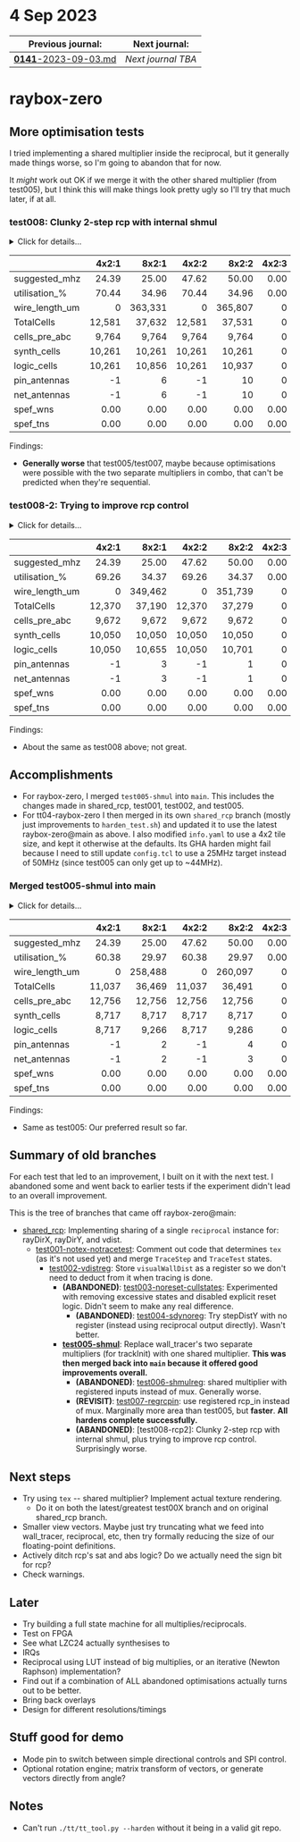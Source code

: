 # 4 Sep 2023

| Previous journal: | Next journal: |
|-|-|
| [**0141**-2023-09-03.md](./0141-2023-09-03.md) | *Next journal TBA* |

# raybox-zero

## More optimisation tests

I tried implementing a shared multiplier inside the reciprocal, but it generally made things worse, so I'm going to abandon that for now.

It *might* work out OK if we merge it with the other shared multiplier (from test005), but I think this will make things look pretty ugly so I'll try that much later, if at all.


### test008: Clunky 2-step rcp with internal shmul

<details><summary>Click for details...</summary>

Code:
*   tt04-raybox-zero: [`70f1a6c`](https://github.com/algofoogle/tt04-raybox-zero/commit/70f1a6c?diff=split): harden_test: Minor update to change parameter order
    *   Equivalent to: [`7aae611`](https://github.com/algofoogle/tt04-raybox-zero/commit/7aae6113ba657507045dc5032e27ae59020a8336?diff=split): Wire up SPI for fixed pov
*   src/raybox-zero: [`2a7b0a8`](https://github.com/algofoogle/raybox-zero/commit/2a7b0a8?diff=split): test008: Clunky 2-step rcp with internal shmul

Summary:
*   Combined 2 multipliers inside rcp into 1.
*   Not a true state machine: wall_tracer controls it.

Options used:
```
  STARTED: 2023-09-04 14:10:02
    STOPT: 0
  OUTFILE: stats-test008.md
   SELECT: :[1245]
    FORCE: 0
      TAG: test008: Clunky 2-step rcp with internal shmul
 FINISHED: 2023-09-04 14:56:30
```

</details>

| | 4x2:1 | 8x2:1 | 4x2:2 | 8x2:2 | 4x2:3 | 8x2:3 | 4x2:4 | 8x2:4 | 4x2:5 | 8x2:5 |
|-|-:|-:|-:|-:|-:|-:|-:|-:|-:|-:|
| suggested_mhz | 24.39 | 25.00 | 47.62 | 50.00 | 0.00 | 0.00 | 50.00 | 50.00 | 25.00 | 25.00 |
| utilisation_% | 70.44 | 34.96 | 70.44 | 34.96 | 0.00 | 0.00 | 55.16 | 27.37 | 55.16 | 27.37 |
| wire_length_um | 0 | 363,331 | 0 | 365,807 | 0 | 0 | 224,248 | 222,667 | 207,496 | 215,926 |
| TotalCells | 12,581 | 37,632 | 12,581 | 37,531 | 0 | 0 | 21,261 | 36,418 | 21,046 | 36,107 |
| cells_pre_abc | 9,764 | 9,764 | 9,764 | 9,764 | 0 | 0 | 9,764 | 9,764 | 9,764 | 9,764 |
| synth_cells | 10,261 | 10,261 | 10,261 | 10,261 | 0 | 0 | 8,121 | 8,121 | 8,121 | 8,121 |
| logic_cells | 10,261 | 10,856 | 10,261 | 10,937 | 0 | 0 | 8,699 | 8,694 | 8,645 | 8,614 |
| pin_antennas | -1 | 6 | -1 | 10 | 0 | 0 | 5 | 4 | 2 | 2 |
| net_antennas | -1 | 6 | -1 | 10 | 0 | 0 | 5 | 4 | 2 | 2 |
| spef_wns | 0.00 | 0.00 | 0.00 | 0.00 | 0.00 | 0.00 | 0.00 | 0.00 | 0.00 | 0.00 |
| spef_tns | 0.00 | 0.00 | 0.00 | 0.00 | 0.00 | 0.00 | 0.00 | 0.00 | 0.00 | 0.00 |

Findings:
*   **Generally worse** that test005/test007, maybe because optimisations were possible with the two separate multipliers in combo, that can't be predicted when they're sequential.


### test008-2: Trying to improve rcp control

<details><summary>Click for details...</summary>

Code:
*   tt04-raybox-zero: [`70f1a6c`](https://github.com/algofoogle/tt04-raybox-zero/commit/70f1a6c?diff=split): harden_test: Minor update to change parameter order
    *   Equivalent to: [`7aae611`](https://github.com/algofoogle/tt04-raybox-zero/commit/7aae6113ba657507045dc5032e27ae59020a8336?diff=split): Wire up SPI for fixed pov
*   src/raybox-zero: [`ab8561b`](https://github.com/algofoogle/raybox-zero/commit/ab8561b?diff=split): test008: Trying to improve rcp control

Summary:
*   Small modifications to test008 above, to change rcp control signals coming from wall_tracer

Options used:
```
  STARTED: 2023-09-04 14:18:27
    STOPT: 0
  OUTFILE: stats-test008-2.md
   SELECT: :[1245]
    FORCE: 0
      TAG: test008-2: Trying to improve rcp control
 FINISHED: 2023-09-04 14:58:12
```

</details>

| | 4x2:1 | 8x2:1 | 4x2:2 | 8x2:2 | 4x2:3 | 8x2:3 | 4x2:4 | 8x2:4 | 4x2:5 | 8x2:5 |
|-|-:|-:|-:|-:|-:|-:|-:|-:|-:|-:|
| suggested_mhz | 24.39 | 25.00 | 47.62 | 50.00 | 0.00 | 0.00 | 50.00 | 50.00 | 25.00 | 25.00 |
| utilisation_% | 69.26 | 34.37 | 69.26 | 34.37 | 0.00 | 0.00 | 55.95 | 27.77 | 55.95 | 27.77 |
| wire_length_um | 0 | 349,462 | 0 | 351,739 | 0 | 0 | 229,078 | 236,729 | 219,704 | 225,608 |
| TotalCells | 12,370 | 37,190 | 12,370 | 37,279 | 0 | 0 | 20,843 | 35,966 | 20,755 | 35,923 |
| cells_pre_abc | 9,672 | 9,672 | 9,672 | 9,672 | 0 | 0 | 9,672 | 9,672 | 9,672 | 9,672 |
| synth_cells | 10,050 | 10,050 | 10,050 | 10,050 | 0 | 0 | 8,086 | 8,086 | 8,086 | 8,086 |
| logic_cells | 10,050 | 10,655 | 10,050 | 10,701 | 0 | 0 | 8,716 | 8,695 | 8,651 | 8,655 |
| pin_antennas | -1 | 3 | -1 | 1 | 0 | 0 | 3 | 8 | 2 | 1 |
| net_antennas | -1 | 3 | -1 | 1 | 0 | 0 | 3 | 8 | 2 | 1 |
| spef_wns | 0.00 | 0.00 | 0.00 | 0.00 | 0.00 | 0.00 | 0.00 | 0.00 | 0.00 | 0.00 |
| spef_tns | 0.00 | 0.00 | 0.00 | 0.00 | 0.00 | 0.00 | 0.00 | 0.00 | 0.00 | 0.00 |

Findings:
*   About the same as test008 above; not great.


## Accomplishments

*   For raybox-zero, I merged `test005-shmul` into `main`. This includes the changes made in shared_rcp, test001, test002, and test005.
*   For tt04-raybox-zero I then merged in its own `shared_rcp` branch (mostly just improvements to `harden_test.sh`) and updated it to use the latest raybox-zero@main as above. I also modified `info.yaml` to use a 4x2 tile size, and kept it otherwise at the defaults. Its GHA harden might fail because I need to still update `config.tcl` to use a 25MHz target instead of 50MHz (since test005 can only get up to ~44MHz).

### Merged test005-shmul into main

<details><summary>Click for details...</summary>

Code:
*   tt04-raybox-zero: [`da58689`](https://github.com/algofoogle/tt04-raybox-zero/commit/da58689?diff=split): Updated to use raybox-zero@main with merged test005-shmul branch
*   src/raybox-zero: [`69f4dca`](https://github.com/algofoogle/raybox-zero/commit/69f4dca?diff=split): test005: Trying shared multiplier for trackInit
    *   Now a commit in `main`

Summary:
*   Should be the same as test005, but now just merged to `main`

Options used:
```
  STARTED: 2023-09-04 17:21:08
    SIZES: 4x2 8x2  (sorted: 4x2 8x2)
   COMBOS: 5 4 1 2 3 (sorted: 1 2 3 4 5)
    STOPT: 0
  OUTFILE: stats-mainline-test005.md
   SELECT: :[1245]
    FORCE: 0
      TAG: Merged test005-shmul into main
 FINISHED: 2023-09-04 17:59:36
```

</details>

| | 4x2:1 | 8x2:1 | 4x2:2 | 8x2:2 | 4x2:3 | 8x2:3 | 4x2:4 | 8x2:4 | 4x2:5 | 8x2:5 |
|-|-:|-:|-:|-:|-:|-:|-:|-:|-:|-:|
| suggested_mhz | 24.39 | 25.00 | 47.62 | 50.00 | 0.00 | 0.00 | 45.52 | 44.80 | 25.00 | 25.00 |
| utilisation_% | 60.38 | 29.97 | 60.38 | 29.97 | 0.00 | 0.00 | 49.08 | 24.36 | 48.86 | 24.25 |
| wire_length_um | 0 | 258,488 | 0 | 260,097 | 0 | 0 | 181,794 | 190,478 | 180,108 | 174,155 |
| TotalCells | 11,037 | 36,469 | 11,037 | 36,491 | 0 | 0 | 20,672 | 35,751 | 20,509 | 35,604 |
| cells_pre_abc | 12,756 | 12,756 | 12,756 | 12,756 | 0 | 0 | 12,756 | 12,756 | 12,756 | 12,756 |
| synth_cells | 8,717 | 8,717 | 8,717 | 8,717 | 0 | 0 | 7,302 | 7,302 | 7,302 | 7,302 |
| logic_cells | 8,717 | 9,266 | 8,717 | 9,286 | 0 | 0 | 7,842 | 7,874 | 7,823 | 7,813 |
| pin_antennas | -1 | 2 | -1 | 4 | 0 | 0 | 4 | 3 | 2 | 3 |
| net_antennas | -1 | 2 | -1 | 3 | 0 | 0 | 3 | 3 | 2 | 3 |
| spef_wns | 0.00 | 0.00 | 0.00 | 0.00 | 0.00 | 0.00 | -1.97 | -2.32 | 0.00 | 0.00 |
| spef_tns | 0.00 | 0.00 | 0.00 | 0.00 | 0.00 | 0.00 | -107.26 | -128.96 | 0.00 | 0.00 |

Findings:
*   Same as test005: Our preferred result so far.


## Summary of old branches

For each test that led to an improvement, I built on it with the next test. I abandoned some and went back to earlier tests if the experiment didn't lead to an overall improvement.

This is the tree of branches that came off raybox-zero@main:
*   [shared_rcp]: Implementing sharing of a single `reciprocal` instance for: rayDirX, rayDirY, and vdist.
    *   [test001-notex-notracetest]: Comment out code that determines `tex` (as it's not used yet) and merge `TraceStep` and `TraceTest` states.
        *   [test002-vdistreg]: Store `visualWallDist` as a register so we don't need to deduct from it when tracing is done.
            *   **(ABANDONED)**: [test003-noreset-cullstates]: Experimented with removing excessive states and disabled explicit reset logic. Didn't seem to make any real difference.
                *   **(ABANDONED)**: [test004-sdynoreg]: Try stepDistY with no register (instead using reciprocal output directly). Wasn't better.
            *   **[test005-shmul]**: Replace wall_tracer's two separate multipliers (for trackInit) with one shared multiplier. **This was then merged back into `main` because it offered good improvements overall.**
                *   **(ABANDONED)**: [test006-shmulreg]: shared multiplier with registered inputs instead of mux. Generally worse.
                *   **(REVISIT)**: [test007-regrcpin]: use registered rcp_in instead of mux. Marginally more area than test005, but **faster**. **All hardens complete successfully.**
                *   **(ABANDONED)**: [test008-rcp2]: Clunky 2-step rcp with internal shmul, plus trying to improve rcp control. Surprisingly worse.
                

## Next steps

*   Try using `tex` -- shared multiplier? Implement actual texture rendering.
    *   Do it on both the latest/greatest test00X branch and on original shared_rcp branch.
*   Smaller view vectors. Maybe just try truncating what we feed into wall_tracer, reciprocal, etc, then try formally reducing the size of our floating-point definitions.
*   Actively ditch rcp's sat and abs logic? Do we actually need the sign bit for rcp?
*   Check warnings.

## Later

*   Try building a full state machine for all multiplies/reciprocals.
*   Test on FPGA
*   See what LZC24 actually synthesises to
*   IRQs
*   Reciprocal using LUT instead of big multiplies, or an iterative (Newton Raphson) implementation?
*   Find out if a combination of ALL abandoned optimisations actually turns out to be better.
*   Bring back overlays
*   Design for different resolutions/timings

## Stuff good for demo

*   Mode pin to switch between simple directional controls and SPI control.
*   Optional rotation engine; matrix transform of vectors, or generate vectors directly from angle?

## Notes

*   Can't run `./tt/tt_tool.py --harden` without it being in a valid git repo.

[shared_rcp]: ./0139-2023-09-01.md#baseline-height_scaler-merged-into-wall_tracer-fsm-using-shared_reciprocal
[test001-notex-notracetest]: ./0139-2023-09-01.md#test001-merged-tracesteptracetest-commented-out-tex-logic
[test002-vdistreg]: ./0139-2023-09-01.md#test002-registered-visualwalldist-avoids-post-subtraction
[test003-noreset-cullstates]: ./0139-2023-09-01.md#test003-cull-a-bunch-of-states-turn-off-explicit-reset-where-safe
[test004-sdynoreg]: ./0139-2023-09-01.md#test004-use-stepdisty-directly-as-rcp_out-without-reg
[test005-shmul]: ./0140-2023-09-02.md#test005-trying-shared-multiplier-for-trackinit
[test006-shmulreg]: ./0141-2023-09-03.md#test006-shared-multiplier-with-registered-inputs-instead-of-mux
[test007-regrcpin]: ./0141-2023-09-03.md#test007-use-registered-rcp_in-instead-of-mux